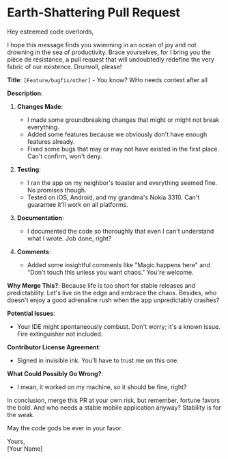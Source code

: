 # Earth-Shattering Pull Request

Hey esteemed code overlords,

I hope this message finds you swimming in an ocean of joy and not drowning in the sea of productivity. Brace yourselves, for I bring you the pièce de résistance, a pull request that will undoubtedly redefine the very fabric of our existence. Drumroll, please!

**Title**: `[Feature/bugfix/other]` - You know? WHo needs context after all

**Description**:

1. **Changes Made**:
   - I made some groundbreaking changes that might or might not break everything.
   - Added some features because we obviously don't have enough features already.
   - Fixed some bugs that may or may not have existed in the first place. Can't confirm, won't deny.

2. **Testing**:
   - I ran the app on my neighbor's toaster and everything seemed fine. No promises though.
   - Tested on iOS, Android, and my grandma's Nokia 3310. Can't guarantee it'll work on all platforms.

3. **Documentation**:
   - I documented the code so thoroughly that even I can't understand what I wrote. Job done, right?

4. **Comments**:
   - Added some insightful comments like "Magic happens here" and "Don't touch this unless you want chaos." You're welcome.

**Why Merge This?**:
Because life is too short for stable releases and predictability. Let's live on the edge and embrace the chaos. Besides, who doesn't enjoy a good adrenaline rush when the app unpredictably crashes?

**Potential Issues**:
   - Your IDE might spontaneously combust. Don't worry; it's a known issue. Fire extinguisher not included.

**Contributor License Agreement**:
   - Signed in invisible ink. You'll have to trust me on this one.

**What Could Possibly Go Wrong?**:
   - I mean, it worked on my machine, so it should be fine, right?

In conclusion, merge this PR at your own risk, but remember, fortune favors the bold. And who needs a stable mobile application anyway? Stability is for the weak.

May the code gods be ever in your favor.

Yours,  
[Your Name]
